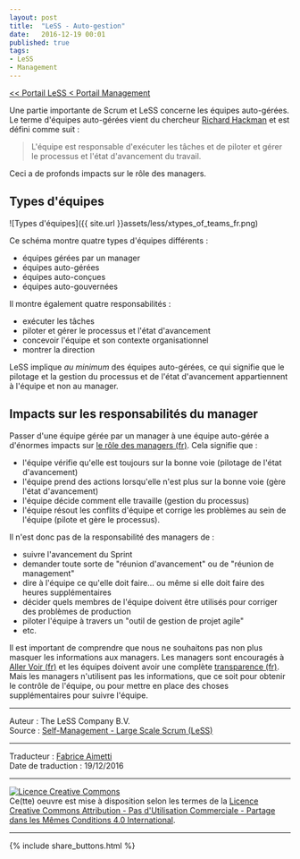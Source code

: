 ```yaml
---
layout: post
title:  "LeSS - Auto-gestion"
date:   2016-12-19 00:01
published: true
tags:
- LeSS
- Management
---
```



[<< Portail LeSS < Portail Management](http://www.les-traducteurs-agiles.org/2016/12/26/less-portail-management.html)

Une partie importante de Scrum et LeSS concerne les équipes auto-gérées. Le terme d'équipes auto-gérées vient du chercheur [Richard Hackman](http://jrichardhackman.com/thinking-about-teams/) et est défini comme suit :

> L'équipe est responsable d'exécuter les tâches et de piloter et gérer le processus et l'état d'avancement du travail.

Ceci a de profonds impacts sur le rôle des managers.

## Types d'équipes

![Types d'équipes]({{ site.url }}assets/less/xtypes_of_teams_fr.png)

Ce schéma montre quatre types d'équipes différents :

* équipes gérées par un manager
* équipes auto-gérées
* équipes auto-conçues
* équipes auto-gouvernées


Il montre également quatre responsabilités :

* exécuter les tâches
* piloter et gérer le processus et l'état d'avancement
* concevoir l'équipe et son contexte organisationnel
* montrer la direction


LeSS implique _au minimum_ des équipes auto-gérées, ce qui signifie que le pilotage et la gestion du processus et de l'état d'avancement appartiennent à l'équipe et non au manager.

## Impacts sur les responsabilités du manager

Passer d'une équipe gérée par un manager à une équipe auto-gérée a d'énormes impacts sur [le rôle des managers (fr)](http://www.les-traducteurs-agiles.org/2016/12/26/less-role-du-manager.html). Cela signifie que :

* l'équipe vérifie qu'elle est toujours sur la bonne voie (pilotage de l'état d'avancement)
* l'équipe prend des actions lorsqu'elle n'est plus sur la bonne voie (gère l'état d'avancement)
* l'équipe décide comment elle travaille (gestion du processus)
* l'équipe résout les conflits d'équipe et corrige les problèmes au sein de l'équipe (pilote et gère le processus).


Il n'est donc pas de la responsabilité des managers de :

* suivre l'avancement du Sprint
* demander toute sorte de "réunion d'avancement" ou de "réunion de management"
* dire à l'équipe ce qu'elle doit faire... ou même si elle doit faire des heures supplémentaires
* décider quels membres de l'équipe doivent être utilisés pour corriger des problèmes de production
* piloter l'équipe à travers un "outil de gestion de projet agile"
* etc.


Il est important de comprendre que nous ne souhaitons pas non plus masquer les informations aux managers. Les managers sont encouragés à [Aller Voir (fr)](http://www.les-traducteurs-agiles.org/2016/12/26/less-aller-voir.html) et les équipes doivent avoir une complète [transparence (fr)](http://www.les-traducteurs-agiles.org/2016/12/23/less-transparence.html). Mais les managers n'utilisent pas les informations, que ce soit pour obtenir le contrôle de l'équipe, ou pour mettre en place des choses supplémentaires pour suivre l'équipe.


---
Auteur : The LeSS Company B.V.  
Source : [Self-Management - Large Scale Scrum (LeSS)](http://less.works/less/management/self_managing_teams.html)  

---
Traducteur : [Fabrice Aimetti](http://www.fabrice-aimetti.fr/)  
Date de traduction : 19/12/2016  

---

<a rel="license" href="http://creativecommons.org/licenses/by-nc-sa/4.0/"><img alt="Licence Creative Commons" style="border-width:0" src="http://i.creativecommons.org/l/by-nc-sa/4.0/88x31.png" /></a><br />Ce(tte) oeuvre est mise à disposition selon les termes de la <a rel="license" href="http://creativecommons.org/licenses/by-nc-sa/4.0/">Licence Creative Commons Attribution - Pas d'Utilisation Commerciale - Partage dans les Mêmes Conditions 4.0 International</a>.

---

{% include share_buttons.html %}
